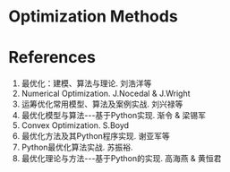 # Optimization Methods




# References
1. 最优化：建模、算法与理论. 刘浩洋等
2. Numerical Optimization. J.Nocedal & J.Wright
3. 运筹优化常用模型、算法及案例实战. 刘兴禄等
4. 最优化模型与算法---基于Python实现. 渐令 & 梁锡军
5. Convex Optimization. S.Boyd
6. 最优化方法及其Python程序实现. 谢亚军等
7. Python最优化算法实战. 苏振裕.
8. 最优化理论与方法---基于Python的实现. 高海燕 & 黄恒君
